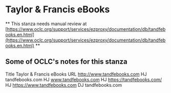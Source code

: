 # Taylor & Francis eBooks
** This stanza needs manual review at [https://www.oclc.org/support/services/ezproxy/documentation/db/tandfebooks.en.html](https://www.oclc.org/support/services/ezproxy/documentation/db/tandfebooks.en.html) **

## Some of OCLC's notes for this stanza

Title Taylor & Francis eBooks
 URL http://www.tandfebooks.com
 HJ tandfebooks.com
 HJ www.tandfebooks.com
 HJ https://tandfebooks.com/
 HJ https://www.tandfebooks.com
 DJ tandfebooks.com 
